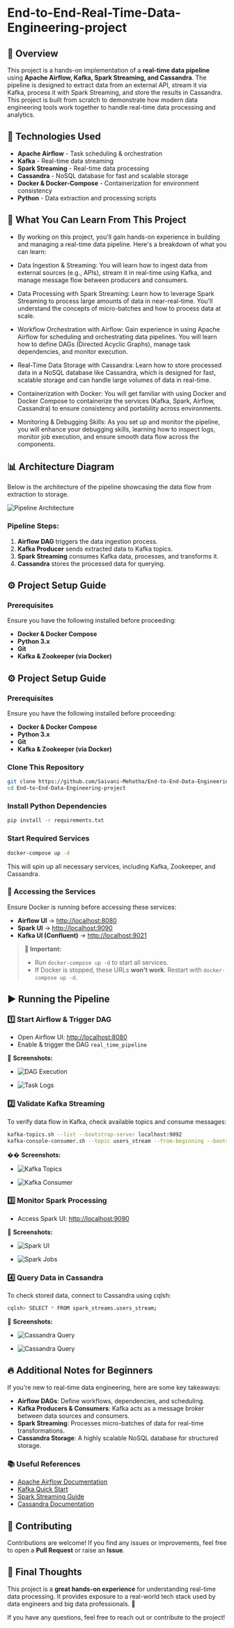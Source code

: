 # End-to-End-Real-Time-Data-Engineering-project

## 📌 Overview
This project is a hands-on implementation of a **real-time data pipeline** using **Apache Airflow, Kafka, Spark Streaming, and Cassandra**. The pipeline is designed to extract data from an external API, stream it via Kafka, process it with Spark Streaming, and store the results in Cassandra. This project is built from scratch to demonstrate how modern data engineering tools work together to handle real-time data processing and analytics.

## 🚀 Technologies Used
- **Apache Airflow** - Task scheduling & orchestration
- **Kafka** - Real-time data streaming
- **Spark Streaming** - Real-time data processing
- **Cassandra** - NoSQL database for fast and scalable storage
- **Docker & Docker-Compose** - Containerization for environment consistency
- **Python** - Data extraction and processing scripts

## 🧠 What You Can Learn From This Project
- By working on this project, you'll gain hands-on experience in building and managing a real-time data pipeline. Here's a breakdown of what you can learn:

- Data Ingestion & Streaming: You will learn how to ingest data from external sources (e.g., APIs), stream it in real-time using Kafka, and manage message flow between producers and consumers.

- Data Processing with Spark Streaming: Learn how to leverage Spark Streaming to process large amounts of data in near-real-time. You'll understand the concepts of micro-batches and how to process data at scale.

- Workflow Orchestration with Airflow: Gain experience in using Apache Airflow for scheduling and orchestrating data pipelines. You will learn how to define DAGs (Directed Acyclic Graphs), manage task dependencies, and monitor execution.

- Real-Time Data Storage with Cassandra: Learn how to store processed data in a NoSQL database like Cassandra, which is designed for fast, scalable storage and can handle large volumes of data in real-time.

- Containerization with Docker: You will get familiar with using Docker and Docker Compose to containerize the services (Kafka, Spark, Airflow, Cassandra) to ensure consistency and portability across environments.

- Monitoring & Debugging Skills: As you set up and monitor the pipeline, you will enhance your debugging skills, learning how to inspect logs, monitor job execution, and ensure smooth data flow across the components.

## 📊 Architecture Diagram
Below is the architecture of the pipeline showcasing the data flow from extraction to storage.

![Pipeline Architecture](screenshots/architecture.png)


### **Pipeline Steps:**
1. **Airflow DAG** triggers the data ingestion process.
2. **Kafka Producer** sends extracted data to Kafka topics.
3. **Spark Streaming** consumes Kafka data, processes, and transforms it.
4. **Cassandra** stores the processed data for querying.

## ⚙️ Project Setup Guide
### Prerequisites
Ensure you have the following installed before proceeding:
- **Docker & Docker Compose**
- **Python 3.x**
- **Git**
- **Kafka & Zookeeper (via Docker)**

## ⚙️ Project Setup Guide
### Prerequisites
Ensure you have the following installed before proceeding:
- **Docker & Docker Compose**
- **Python 3.x**
- **Git**
- **Kafka & Zookeeper (via Docker)**

### Clone This Repository
```bash
git clone https://github.com/Saivani-Mehatha/End-to-End-Data-Engineering-project.git
cd End-to-End-Data-Engineering-project
```

### Install Python Dependencies
```bash
pip install -r requirements.txt
```

### Start Required Services
```bash
docker-compose up -d
```

This will spin up all necessary services, including Kafka, Zookeeper, and Cassandra.

### 🔗 Accessing the Services  

Ensure Docker is running before accessing these services:  

- **Airflow UI** → [http://localhost:8080](http://localhost:8080)  
- **Spark UI** → [http://localhost:9090](http://localhost:9090)  
- **Kafka UI (Confluent)** → [http://localhost:9021](http://localhost:9021)  


> **🚀 Important:**  
> - Run `docker-compose up -d` to start all services.  
> - If Docker is stopped, these URLs **won't work**. Restart with `docker-compose up -d`.  

## ▶️ Running the Pipeline
### 1️⃣ Start Airflow & Trigger DAG


- Open Airflow UI: [http://localhost:8080](http://localhost:8080)
- Enable & trigger the DAG `real_time_pipeline`

📸 **Screenshots:**

- ![DAG Execution](screenshots/airflow-dag.png)

- ![Task Logs](screenshots/airflow-task-logs.png)

### 2️⃣ Validate Kafka Streaming
To verify data flow in Kafka, check available topics and consume messages:
```bash
kafka-topics.sh --list --bootstrap-server localhost:9092
kafka-console-consumer.sh --topic users_stream --from-beginning --bootstrap-server localhost:9092
```
�� **Screenshots:**

- ![Kafka Topics](screenshots/kafka-topics.png)

- ![Kafka Consumer](screenshots/kafka-console-consumer.png)

### 3️⃣ Monitor Spark Processing
- Access Spark UI: [http://localhost:9090](http://localhost:9090)

📸 **Screenshots:**

- ![Spark UI](screenshots/spark-ui.png)

- ![Spark Jobs](screenshots/spark-job-details.png)

### 4️⃣ Query Data in Cassandra
To check stored data, connect to Cassandra using cqlsh:
```bash
cqlsh> SELECT * FROM spark_streams.users_stream;
```
📸 **Screenshots:**

- ![Cassandra Query](screenshots/cassandra-query.png)

- ![Cassandra Query](screenshots/cassandra-query2.png)

## 🔥 Additional Notes for Beginners
If you're new to real-time data engineering, here are some key takeaways:
- **Airflow DAGs**: Define workflows, dependencies, and scheduling.
- **Kafka Producers & Consumers**: Kafka acts as a message broker between data sources and consumers.
- **Spark Streaming**: Processes micro-batches of data for real-time transformations.
- **Cassandra Storage**: A highly scalable NoSQL database for structured storage.

### 📚 Useful References
- [Apache Airflow Documentation](https://airflow.apache.org/docs/)
- [Kafka Quick Start](https://kafka.apache.org/quickstart)
- [Spark Streaming Guide](https://spark.apache.org/docs/latest/structured-streaming-programming-guide.html)
- [Cassandra Documentation](https://cassandra.apache.org/doc/latest/)

## 🤝 Contributing
Contributions are welcome! If you find any issues or improvements, feel free to open a **Pull Request** or raise an **Issue**.

## 📌 Final Thoughts
This project is a **great hands-on experience** for understanding real-time data processing. It provides exposure to a real-world tech stack used by data engineers and big data professionals. 🚀

If you have any questions, feel free to reach out or contribute to the project!

